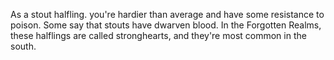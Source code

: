 As a stout halfling. you're hardier than average and have
some resistance to poison. Some say that stouts have
dwarven blood. In the Forgotten Realms, these halflings
are called stronghearts, and they're most common
in the south.